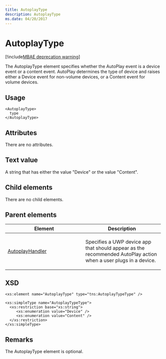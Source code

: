 ```yaml
---
title: AutoplayType
description: AutoplayType
ms.date: 04/20/2017
---
```


# AutoplayType

[!include[MBAE deprecation warning](../includes/mbae-deprecation-warning.md)]

The AutoplayType element specifies whether the AutoPlay event is a device event or a content event. AutoPlay determines the type of device and raises either a Device event for non-volume devices, or a Content event for volume devices.

## <span id="Usage"></span><span id="usage"></span><span id="USAGE"></span>Usage


``` syntax
<AutoplayType>
  type
</AutoplayType>
```

## <span id="Attributes"></span><span id="attributes"></span><span id="ATTRIBUTES"></span>Attributes


There are no attributes.

## <span id="Text_value"></span><span id="text_value"></span><span id="TEXT_VALUE"></span>Text value


A string that has either the value "Device" or the value "Content".

## <span id="Child_elements"></span><span id="child_elements"></span><span id="CHILD_ELEMENTS"></span>Child elements


There are no child elements.

## <span id="Parent_elements"></span><span id="parent_elements"></span><span id="PARENT_ELEMENTS"></span>Parent elements


<table>
<colgroup>
<col width="50%" />
<col width="50%" />
</colgroup>
<thead>
<tr class="header">
<th>Element</th>
<th>Description</th>
</tr>
</thead>
<tbody>
<tr class="odd">
<td><p><a href="autoplayhandler.md" data-raw-source="[AutoplayHandler](autoplayhandler.md)">AutoplayHandler</a></p></td>
<td><p>Specifies a UWP device app that should appear as the recommended AutoPlay action when a user plugs in a device.</p></td>
</tr>
</tbody>
</table>

 

## <span id="XSD"></span><span id="xsd"></span>XSD


``` syntax
<xs:element name="AutoplayType" type="tns:AutoplayTypeType" />

<xs:simpleType name="AutoplayTypeType">
  <xs:restriction base="xs:string">
     <xs:enumeration value="Device" />
     <xs:enumeration value="Content" />
  </xs:restriction>
</xs:simpleType>
```

## <span id="Remarks"></span><span id="remarks"></span><span id="REMARKS"></span>Remarks


The AutoplayType element is optional.

 

 





